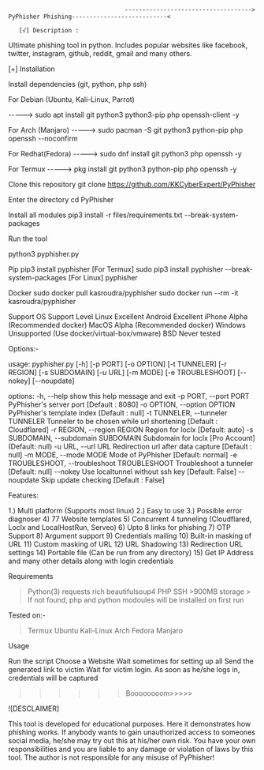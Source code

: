                                      ------------------------------------> PyPhisher Phishing---------------------------<
       
       [√] Description :
Ultimate phishing tool in python. Includes popular websites like facebook, twitter, instagram, github, reddit, gmail and many others.



[+] Installation

Install dependencies (git, python, php ssh)

For Debian (Ubuntu, Kali-Linux, Parrot)

----->  sudo apt install git python3 python3-pip php openssh-client -y

For Arch (Manjaro)
----->  sudo pacman -S git python3 python-pip php openssh --noconfirm

For Redhat(Fedora)
----->  sudo dnf install git python3 php openssh -y

For Termux
----->   pkg install git python3 python-pip php openssh -y

Clone this repository
git clone https://github.com/KKCyberExpert/PyPhisher

Enter the directory
cd PyPhisher

Install all modules
pip3 install -r files/requirements.txt --break-system-packages

Run the tool

python3 pyphisher.py

Pip
pip3 install pyphisher [For Termux]
sudo pip3 install pyphisher  --break-system-packages [For Linux]
pyphisher

Docker
sudo docker pull kasroudra/pyphisher
sudo docker run --rm -it kasroudra/pyphisher


Support
OS	Support Level
Linux	Excellent
Android	Excellent
iPhone	Alpha (Recommended docker)
MacOS	Alpha (Recommended docker)
Windows	Unsupported (Use docker/virtual-box/vmware)
BSD	Never tested


Options:-

usage: pyphisher.py [-h] [-p PORT] [-o OPTION] [-t TUNNELER]
                    [-r REGION] [-s SUBDOMAIN] [-u URL] [-m MODE]
                    [-e TROUBLESHOOT] [--nokey] [--noupdate]

options:
  -h, --help                     show this help message and exit
  -p PORT,             --port PORT  PyPhisher's server port [Default : 8080]
  -o OPTION, --option OPTION
                        PyPhisher's template index [Default : null]
  -t TUNNELER, --tunneler TUNNELER
                        Tunneler to be chosen while url shortening
                        [Default : Cloudflared]
  -r REGION, --region REGION
                        Region for loclx [Default: auto]
  -s SUBDOMAIN, --subdomain SUBDOMAIN
                        Subdomain for loclx [Pro Account]
                        (Default: null)
  -u URL, --url URL     Redirection url after data capture [Default :
                        null]
  -m MODE, --mode MODE  Mode of PyPhisher [Default: normal]
  -e TROUBLESHOOT, --troubleshoot TROUBLESHOOT
                        Troubleshoot a tunneler [Default: null]
  --nokey               Use localtunnel without ssh key [Default:
                        False]
  --noupdate            Skip update checking [Default : False]





Features:

1.) Multi platform (Supports most linux)
2.) Easy to use
3.) Possible error diagnoser
4) 77 Website templates
5) Concurrent 4 tunneling (Cloudflared, Loclx and LocalHostRun, Serveo)
6) Upto 8 links for phishing
7) OTP Support
8) Argument support
9) Credentials mailing
10) Built-in masking of URL
11) Custom masking of URL
12) URL Shadowing
13) Redirection URL settings
14) Portable file (Can be run from any directory)
15) Get IP Address and many other details along with login credentials




Requirements

> Python(3)
 > requests
  >rich
  > beautifulsoup4
 > PHP
   > SSH
      >900MB storage
         > If not found, php and python modoules will be installed on first run

Tested on:-

 > Termux
> Ubuntu
> Kali-Linux
> Arch
> Fedora
> Manjaro


Usage

Run the script
Choose a Website
Wait sometimes for setting up all
Send the generated link to victim
Wait for victim login. As soon as he/she logs in, credentials will be captured
>>>>>>Boooooooom>>>>>


![DESCLAIMER]

This tool is developed for educational purposes. 
Here it demonstrates how phishing works. 
If anybody wants to gain unauthorized access to someones social media, he/she may try out this at his/her own risk.
You have your own responsibilities and you are liable to any damage or violation of laws by this tool. 
The author is not responsible for any misuse of PyPhisher!

